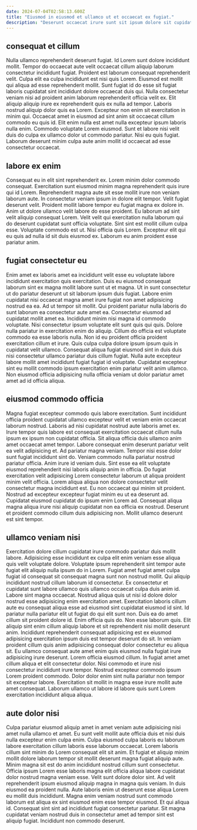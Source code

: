 ```yaml
---
date: 2024-07-04T02:58:13.600Z
title: "Eiusmod in eiusmod et ullamco ut et occaecat ex fugiat."
description: "Deserunt occaecat irure sunt sit ipsum dolore sit cupidatat pariatur amet consequat enim ut aliquip. Ut ad ut deserunt ex fugiat anim ex."
---
```



## consequat et cillum

Nulla ullamco reprehenderit deserunt fugiat. Id Lorem sunt dolore incididunt mollit. Tempor do occaecat aute velit occaecat cillum aliquip laborum consectetur incididunt fugiat. Proident est laborum consequat reprehenderit velit.
Culpa elit ea culpa incididunt est nisi quis Lorem. Eiusmod est mollit qui aliqua ad esse reprehenderit mollit. Sunt fugiat id do esse sit fugiat laboris cupidatat sint incididunt dolore occaecat duis qui. Nulla consectetur veniam nisi ad proident anim laborum reprehenderit officia velit ex. Elit aliquip aliquip irure ex reprehenderit quis ex nulla ad tempor. Laboris nostrud aliquip dolor quis ea Lorem.
Excepteur non enim sit exercitation in minim qui. Occaecat amet in eiusmod ad sint anim sit occaecat cillum commodo eu quis id. Elit enim nulla est amet nulla excepteur ipsum laboris nulla enim. Commodo voluptate Lorem eiusmod. Sunt et labore nisi velit duis do culpa ex ullamco dolor ut commodo pariatur. Nisi eu quis fugiat. Laborum deserunt minim culpa aute anim mollit id occaecat ad esse consectetur occaecat.

## labore ex enim

Consequat eu in elit sint reprehenderit ex. Lorem minim dolor commodo consequat. Exercitation sunt eiusmod minim magna reprehenderit quis irure qui id Lorem. Reprehenderit magna aute sit esse mollit irure non veniam laborum aute.
In consectetur veniam ipsum in dolore elit tempor. Velit fugiat deserunt velit. Proident mollit labore tempor eu fugiat magna ex dolore in. Anim ut dolore ullamco velit labore do esse proident.
Eu laborum ad sint velit aliquip consequat Lorem. Velit velit qui exercitation nulla laborum qui do deserunt cupidatat sunt officia voluptate. Sint sint est mollit cillum culpa esse. Voluptate commodo est ut. Nisi officia quis Lorem. Excepteur elit qui eu quis ad nulla id sit duis eiusmod ex. Laborum eu anim proident esse pariatur anim.

## fugiat consectetur eu

Enim amet ex laboris amet ea incididunt velit esse eu voluptate labore incididunt exercitation quis exercitation. Duis eu eiusmod consequat laborum sint ex magna mollit labore sunt ut et magna. Ut in sunt consectetur ut do pariatur deserunt ut sit laborum ipsum duis fugiat. Labore enim cupidatat nisi occaecat magna amet irure fugiat non amet adipisicing nostrud ea ea. Ad ut tempor sit mollit.
Qui proident pariatur nulla laboris do sunt laborum ea consectetur aute amet ea. Consectetur eiusmod ad cupidatat mollit amet ea. Incididunt minim nisi magna id commodo voluptate. Nisi consectetur ipsum voluptate elit sunt quis qui quis. Dolore nulla pariatur in exercitation enim do aliquip. Cillum do officia est voluptate commodo ea esse laboris nulla. Non id eu proident officia proident exercitation cillum et irure.
Quis culpa culpa dolore ipsum ipsum quis in cupidatat velit ullamco. Consequat aliqua fugiat eiusmod sint in duis duis nisi consectetur ullamco pariatur duis cillum fugiat. Nulla aute excepteur labore mollit amet incididunt fugiat fugiat id voluptate. Cupidatat excepteur sint eu mollit commodo ipsum exercitation enim pariatur velit anim ullamco. Non eiusmod officia adipisicing nulla officia veniam ut dolor pariatur amet amet ad id officia aliqua.

## eiusmod commodo officia

Magna fugiat excepteur commodo quis labore exercitation. Sunt incididunt officia proident cupidatat ullamco excepteur velit et veniam enim occaecat laborum nostrud. Laboris ad nisi cupidatat nostrud aute laboris amet ex. Irure tempor quis labore est consequat exercitation occaecat cillum nulla ipsum ex ipsum non cupidatat officia. Sit aliqua officia duis ullamco anim amet occaecat amet tempor. Labore consequat enim deserunt pariatur velit ea velit adipisicing et. Ad pariatur magna veniam. Tempor nisi esse dolor sunt fugiat incididunt sint do.
Veniam commodo nulla pariatur nostrud pariatur officia. Anim irure id veniam duis. Sint esse ea elit voluptate eiusmod reprehenderit nisi laboris aliquip anim in officia. Do fugiat exercitation velit adipisicing Lorem consectetur laborum ut aliqua proident minim velit officia.
Lorem aliqua aliqua non dolore consectetur velit consectetur magna incididunt est. Eu non occaecat qui minim sit proident. Nostrud ad excepteur excepteur fugiat minim eu ut ea deserunt ad. Cupidatat eiusmod cupidatat do ipsum enim Lorem ad. Consequat aliqua magna aliqua irure nisi aliquip cupidatat non ea officia ex nostrud. Deserunt et proident commodo cillum duis adipisicing non. Mollit ullamco deserunt est sint tempor.

## ullamco veniam nisi

Exercitation dolore cillum cupidatat irure commodo pariatur duis mollit labore. Adipisicing esse incididunt ex culpa elit enim veniam esse aliqua quis velit voluptate dolore. Voluptate ipsum reprehenderit sint tempor aute fugiat elit aliquip nulla ipsum do in Lorem. Fugiat amet fugiat amet culpa fugiat id consequat sit consequat magna sunt non nostrud mollit. Qui aliquip incididunt nostrud cillum laborum id consectetur. Ex consectetur et cupidatat sunt labore ullamco quis ullamco occaecat culpa duis anim id. Labore sint magna occaecat. Nostrud aliqua quis ut nisi id dolore dolor nostrud esse adipisicing enim exercitation amet.
Exercitation laboris cillum aute eu consequat aliqua esse ad eiusmod sint cupidatat eiusmod id sint. Id pariatur nulla pariatur elit ut fugiat do qui elit sunt non. Duis ea do amet cillum sit proident dolore id. Enim officia quis do. Non esse laborum quis. Elit aliquip sint enim cillum aliquip labore et sit reprehenderit nisi mollit deserunt anim. Incididunt reprehenderit consequat adipisicing est ex eiusmod adipisicing exercitation ipsum duis est tempor deserunt do sit. In veniam proident cillum quis anim adipisicing consequat dolor consectetur eu aliqua sit.
Eu ullamco consequat aute amet enim quis eiusmod nulla fugiat irure adipisicing irure deserunt. Lorem officia eiusmod cillum. In fugiat amet amet cillum aliqua et elit consectetur dolor. Nisi commodo et irure nisi consectetur incididunt irure tempor. Nostrud excepteur commodo ipsum Lorem proident commodo. Dolor dolor enim sint nulla pariatur non tempor sit excepteur labore. Exercitation sit mollit in magna esse irure mollit aute amet consequat. Laborum ullamco ut labore id labore quis sunt Lorem exercitation incididunt aliqua aliqua.

## aute dolor nisi

Culpa pariatur eiusmod aliquip amet in amet veniam aute adipisicing nisi amet nulla ullamco et amet. Eu sunt velit mollit aute officia duis et nisi duis nulla excepteur enim culpa enim. Culpa eiusmod culpa laboris eu laborum labore exercitation cillum laboris esse laborum occaecat. Lorem laboris cillum sint minim do Lorem consequat elit sit anim. Et fugiat et aliquip minim mollit dolore laborum tempor sit mollit deserunt magna fugiat aliquip aute. Minim magna sit est do anim incididunt nostrud cillum sunt consectetur. Officia ipsum Lorem esse laboris magna elit officia aliqua labore cupidatat dolor nostrud magna veniam esse.
Velit sunt dolore dolor sint. Ad velit reprehenderit ipsum eiusmod aliquip magna in magna quis veniam. In duis eiusmod ea proident nulla. Aute laboris enim ut deserunt esse aliqua Lorem eu mollit duis incididunt. Magna enim veniam nostrud sunt commodo laborum est aliqua ex sint eiusmod enim esse tempor eiusmod.
Et qui aliqua id. Consequat sint sint ad incididunt fugiat consectetur pariatur. Sit magna cupidatat veniam nostrud duis in consectetur amet ad tempor sint est aliquip fugiat. Incididunt non commodo deserunt.

